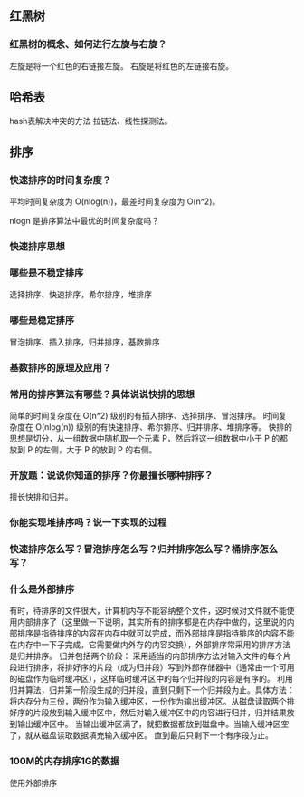 
## 红黑树
### 红黑树的概念、如何进行左旋与右旋？
左旋是将一个红色的右链接左旋。
右旋是将红色的左链接右旋。

## 哈希表
hash表解决冲突的方法
拉链法、线性探测法。

## 排序
### 快速排序的时间复杂度？
平均时间复杂度为 O(nlog(n))，最差时间复杂度为 O(n^2)。

nlogn 是排序算法中最优的时间复杂度吗？


### 快速排序思想


### 哪些是不稳定排序
选择排序、快速排序，希尔排序，堆排序

### 哪些是稳定排序
冒泡排序、插入排序，归并排序，基数排序

### 基数排序的原理及应用？


### 常用的排序算法有哪些？具体说说快排的思想
简单的时间复杂度在 O(n^2) 级别的有插入排序、选择排序、冒泡排序。
时间复杂度在 O(nlog(n)) 级别的有快速排序、希尔排序、归并排序、堆排序等。
快排的思想是切分，从一组数据中随机取一个元素 P，然后将这一组数据中小于 P 的都放到 P 的左侧，大于 P 的放到 P 的右侧。

### 开放题：说说你知道的排序？你最擅长哪种排序？
擅长快排和归并。

### 你能实现堆排序吗？说一下实现的过程


### 快速排序怎么写？冒泡排序怎么写？归并排序怎么写？桶排序怎么写？


### 什么是外部排序
有时，待排序的文件很大，计算机内存不能容纳整个文件，这时候对文件就不能使用内部排序了（这里做一下说明，其实所有的排序都是在内存中做的，这里说的内部排序是指待排序的内容在内存中就可以完成，而外部排序是指待排序的内容不能在内存中一下子完成，它需要做内外存的内容交换），外部排序常采用的排序方法是归并排序。
归并包括两个阶段：
采用适当的内部排序方法对输入文件的每个片段进行排序，将排好序的片段（成为归并段）写到外部存储器中（通常由一个可用的磁盘作为临时缓冲区），这样临时缓冲区中的每个归并段的内容是有序的。
利用归并算法，归并第一阶段生成的归并段，直到只剩下一个归并段为止。具体方法：
将内存分为三份，两份作为输入缓冲区，一份作为输出缓冲区。从磁盘读取两个排好序的片段放到输入缓冲区中，然后对输入缓冲区中的内容进行归并，归并结果放到输出缓冲区中。
当输出缓冲区满了，就把数据都放到磁盘中。当输入缓冲区空了，就从磁盘读取数据填充输入缓冲区。
直到最后只剩下一个有序段为止。

### 100M的内存排序1G的数据
使用外部排序